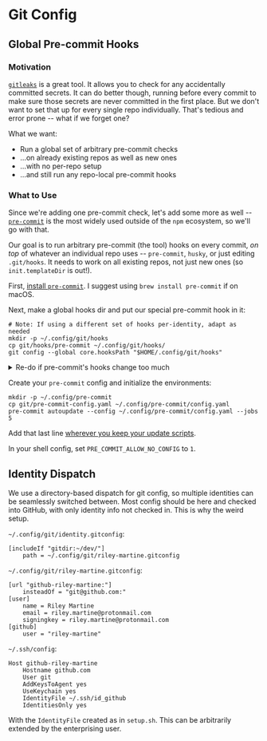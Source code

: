 # Git Config

## Global Pre-commit Hooks

### Motivation

[`gitleaks`](https://github.com/gitleaks/gitleaks) is a great tool. It allows
you to check for any accidentally committed secrets. It can do better though,
running before every commit to make sure those secrets are never committed in
the first place. But we don't want to set that up for every single repo individually. That's tedious and error prone -- what if we forget one?

What we want:

- Run a global set of arbitrary pre-commit checks
- ...on already existing repos as well as new ones
- ...with no per-repo setup
- ...and still run any repo-local pre-commit hooks

### What to Use

Since we're adding one pre-commit check, let's add some more as well --
[`pre-commit`](https://pre-commit.com/) is the most widely used outside of the
`npm` ecosystem, so we'll go with that.

Our goal is to run arbitrary pre-commit (the tool) hooks on every commit, *on
top* of whatever an individual repo uses -- `pre-commit`, `husky`, or just
editing `.git/hooks`. It needs to work on all existing repos, not just new ones
(so `init.templateDir` is out!).

First, [install `pre-commit`](https://pre-commit.com/#install). I suggest using
`brew install pre-commit` if on macOS.

Next, make a global hooks dir and put our special pre-commit hook in it:

```shell
# Note: If using a different set of hooks per-identity, adapt as needed
mkdir -p ~/.config/git/hooks
cp git/hooks/pre-commit ~/.config/git/hooks/
git config --global core.hooksPath "$HOME/.config/git/hooks"
```

<!-- markdownlint-disable-next-line MD033 -->
<details>

<!-- markdownlint-disable-next-line MD033 -->
<summary>Re-do if pre-commit's hooks change too much</summary>

```shell
# This puts the hook in hooks/, ignore the warnings about templateDir
pre-commit init-templatedir ~/.config/git/
```

Add the ability to run existing hooks, by adding these lines to
`~/.config/git/hooks/pre-commit`, right before "start templated":

```bash
set -euo pipefail

if [ -f .git/hooks/pre-commit ]; then
    .git/hooks/pre-commit
fi
```

Create args for global hooks, which should be `ARGS` but with the right config,
and not failing on missing:

```bash
GLOBAL_ARGS=(hook-impl --config="$HOME/.config/pre-commit/config.yaml"
--hook-type=pre-commit)
GLOBAL_ARGS+=(--hook-dir "$HERE" -- "$@")
```

Use said args to run pre-commit global hooks before local ones:

```bash
    "$INSTALL_PYTHON" -mpre_commit "${GLOBAL_ARGS[@]}"
    # ⋮
    pre-commit "${GLOBAL_ARGS[@]}"
```

</details>

Create your `pre-commit` config and initialize the environments:

```shell
mkdir -p ~/.config/pre-commit
cp git/pre-commit-config.yaml ~/.config/pre-commit/config.yaml
pre-commit autoupdate --config ~/.config/pre-commit/config.yaml --jobs 5
```

Add that last line [wherever you keep your update
scripts](/update.d/pre-commit.sh).

In your shell config, set `PRE_COMMIT_ALLOW_NO_CONFIG` to `1`.

## Identity Dispatch

We use a directory-based dispatch for git config, so multiple identities can be
seamlessly switched between. Most config should be here and checked into GitHub,
with only identity info not checked in. This is why the weird setup.

`~/.config/git/identity.gitconfig`:

```gitconfig
[includeIf "gitdir:~/dev/"]
    path = ~/.config/git/riley-martine.gitconfig
```

`~/.config/git/riley-martine.gitconfig`:

```gitconfig
[url "github-riley-martine:"]
    insteadOf = "git@github.com:"
[user]
    name = Riley Martine
    email = riley.martine@protonmail.com
    signingkey = riley.martine@protonmail.com
[github]
    user = "riley-martine"
```

`~/.ssh/config`:

```sshconfig
Host github-riley-martine
    Hostname github.com
    User git
    AddKeysToAgent yes
    UseKeychain yes
    IdentityFile ~/.ssh/id_github
    IdentitiesOnly yes
```

With the `IdentityFile` created as in `setup.sh`. This can be arbitrarily
extended by the enterprising user.
